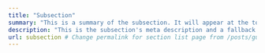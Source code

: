 ```yaml
---
title: "Subsection"
summary: "This is a summary of the subsection. It will appear at the top of the page."
description: "This is the subsection's meta description and a fallback if no summary is added."
url: subsection # Change permalink for section list page from /posts/guides/ to /guides/
---
```


